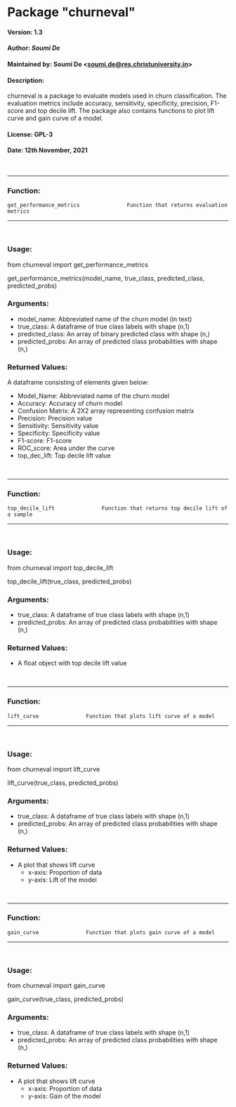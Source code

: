 # Package "churneval"

#### **Version:** 1.3

#### **Author:** *Soumi De*

#### **Maintained by:** Soumi De <<soumi.de@res.christuniversity.in>>

#### **Description:** 
churneval is a package to evaluate models used in churn classification. The evaluation metrics include accuracy, sensitivity, specificity, precision, F1-score and top decile lift. The package also contains functions to plot lift curve and gain curve of a model.

#### **License:** GPL-3

#### **Date:** 12th November, 2021
<br>

___


### **Function:**
    get_performance_metrics               Function that returns evaluation metrics

___
<br>

### **Usage:**

from churneval import get_performance_metrics

get_performance_metrics(model_name, true_class, predicted_class, predicted_probs)

### **Arguments:**
* model_name: 		Abbreviated name of the churn model (in text)
* true_class: 		A dataframe of true class labels with shape (n,1)
* predicted_class: 	An array of binary predicted class with shape (n,)
* predicted_probs:	An array of predicted class probabilities with shape (n,)

### **Returned Values:**

A dataframe consisting of elements given below:
* Model_Name: Abbreviated name of the churn model
* Accuracy:		Accuracy of churn model
* Confusion Matrix:	A 2X2 array representing confusion matrix
* Precision:		Precision value
* Sensitivity:		Sensitivity value
* Specificity:		Specificity value
* F1-score:		F1-score
* ROC_score:		Area under the curve
* top_dec_lift:		Top decile lift value

<br>


___

### **Function:**
    top_decile_lift               Function that returns top decile lift of a sample

___
<br>

### **Usage:**

from churneval import top_decile_lift

top_decile_lift(true_class, predicted_probs)

### **Arguments:**
* true_class: 		A dataframe of true class labels with shape (n,1)
* predicted_probs:	An array of predicted class probabilities with shape (n,)

### **Returned Values:**

* A float object with top decile lift value

<br>


___

### **Function:**
    lift_curve               Function that plots lift curve of a model

___
<br>

### **Usage:**

from churneval import lift_curve

lift_curve(true_class, predicted_probs)

### **Arguments:**
* true_class: 		A dataframe of true class labels with shape (n,1)
* predicted_probs:	An array of predicted class probabilities with shape (n,)

### **Returned Values:**

* A plot that shows lift curve
    * x-axis: Proportion of data
    * y-axis: Lift of the model

<br>


___

### **Function:**
    gain_curve               Function that plots gain curve of a model

___
<br>

### **Usage:**

from churneval import gain_curve

gain_curve(true_class, predicted_probs)

### **Arguments:**
* true_class: 		A dataframe of true class labels with shape (n,1)
* predicted_probs:	An array of predicted class probabilities with shape (n,)

### **Returned Values:**

* A plot that shows lift curve
    * x-axis: Proportion of data
    * y-axis: Gain of the model

